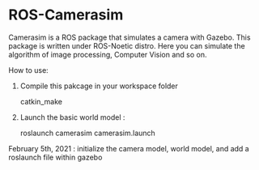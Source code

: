 # ROS-Camerasim

Camerasim is a ROS package that simulates a camera with Gazebo. This package is written under ROS-Noetic distro.
Here you can simulate the algorithm of image processing, Computer Vision and so on.

How to use:
1. Compile this pakcage in your workspace folder

    catkin_make

2. Launch the basic world model :

    roslaunch camerasim camerasim.launch

February 5th, 2021 : initialize the camera model, world model, and add a roslaunch file within gazebo  
